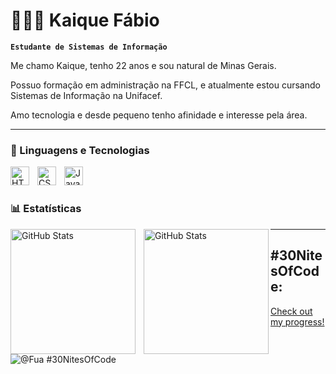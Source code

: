 # 👨🏻‍💻 Kaique Fábio

**`Estudante de Sistemas de Informação`**

Me chamo Kaique, tenho 22 anos e sou natural de Minas Gerais.

Possuo formação em administração na FFCL, e atualmente estou cursando Sistemas de Informação na Unifacef.

Amo tecnologia e desde pequeno tenho afinidade e interesse pela área.

---

### 🧰 Linguagens e Tecnologias

<img align="left" alt="HTML" width="30px" style="padding-right:10px;" src="https://cdn.jsdelivr.net/gh/devicons/devicon/icons/html5/html5-plain.svg" />
<img align="left" alt="CSS" width="30px" style="padding-right:10px;" src="https://cdn.jsdelivr.net/gh/devicons/devicon/icons/css3/css3-plain.svg" />
<img align="left" alt="JavaScript" width="30px" style="padding-right:10px;" src="https://cdn.jsdelivr.net/gh/devicons/devicon/icons/javascript/javascript-plain.svg" />
<br />

#

### 📊 Estatísticas

<p>
 <img 
    align="left" 
    alt="GitHub Stats" 
    height="200" 
    style="padding-right: 10px;" 
    src="https://github-readme-stats.vercel.app/api?username=KaiqueFTLima&show_icons=true&theme=tokyonight&include_all_commits=true&locale=pt-br" 
  />
  
<img 
      align="left" 
      alt="GitHub Stats" 
      height="200" 
      src="https://github-readme-stats.vercel.app/api/top-langs/?username=KaiqueFTLima&theme=tokyonight&layout=compact&custom_title=Tecnologias&langs_count=9" 
  />

</p>

---

## #30NitesOfCode:
  [Check out my progress!](https://www.codedex.io/@Fua/30-nites-of-code)  
  ![@Fua #30NitesOfCode](https://www.codedex.io/api/petStatus?user=Fua)
